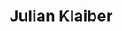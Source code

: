 ---
title: "Julian Klaiber"
draft: false
type: team
# post image
image: "images/about-us/team/julian-klaiber.png"
# meta description
description: ""
weight: 3
email: "julian.klaiber@ost.ch"
function: 
  - "Network Engineer"
fieldOfActivity: 
  - "CCNA Instructor"
  - "Docker"
  - "DevOps"
  - "ChatOps"
  - "Security Operations"
  - "General projects in the area of networking"
  - "Assistant for courses 'Computer Networks 1 & 2' and 'Cloud Infrastructure'"
---